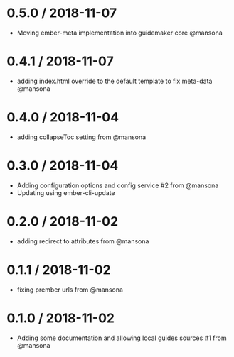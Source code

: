 
0.5.0 / 2018-11-07
==================

  * Moving ember-meta implementation into guidemaker core @mansona

0.4.1 / 2018-11-07
==================

  * adding index.html override to the default template to fix meta-data @mansona

0.4.0 / 2018-11-04
==================

  * adding collapseToc setting from @mansona

0.3.0 / 2018-11-04
==================

  * Adding configuration options and config service #2 from @mansona
  * Updating using ember-cli-update

0.2.0 / 2018-11-02
==================

  * adding redirect to attributes from @mansona

0.1.1 / 2018-11-02
==================

  * fixing prember urls from @mansona

0.1.0 / 2018-11-02
==================

  * Adding some documentation and allowing local guides sources #1 from @mansona
